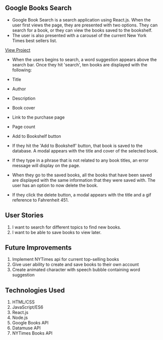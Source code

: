 ## Google Books Search
* Google Book Search is a search application using React.js.  When the user first views the page, they are presented with two options.  They can search for a book, or they can view the books saved to the bookshelf.
* The user is also presented with a carousel of the current New York Times best sellers list.

[View Project](https://google-books-search-cb.herokuapp.com)

* When the users begins to search, a word suggestion appears above the search bar.  Once they hit 'search', ten books are displayed with the following:

* Title
* Author
* Description
* Book cover
* Link to the purchase page
* Page count
* Add to Bookshelf button

* If they hit the 'Add to Bookshelf' button, that book is saved to the database.  A modal appears with the title and cover of the selected book.
* If they type in a phrase that is not related to any book titles, an error message will display on the page.

* When they go to the saved books, all the books that have been saved are displayed with the same information that they were saved with.  The user has an option to now delete the book.
* If they click the delete button, a modal appears with the title and a gif reference to Fahrenheit 451.

## User Stories
1) I want to search for different topics to find new books.
2) I want to be able to save books to view later.

## Future Improvements
1) Implement NYTimes api for current top-selling books
2) Give user ability to create and save books to their own account
3) Create animated character with speech bubble containing word suggestion

## Technologies Used
1) HTML/CSS
2) JavaScript/ES6
3) React.js
4) Node.js
5) Google Books API
6) Datamuse API 
7) NYTimes Books API